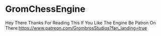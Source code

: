 # GromChessEngine
Hey There Thanks For Reading This
If You Like The Engine Be Patron On There:https://www.patreon.com/GrombrosStudios?fan_landing=true
